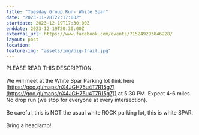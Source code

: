 ```yaml
---
title: "Tuesday Group Run- White Spar"
date: "2023-11-28T22:17:00Z"
startdate: 2023-12-19T17:30:00Z
enddate: 2023-12-19T20:30:00Z
external_url: https://www.facebook.com/events/715249293846228/
layout: post
location: 
feature-img: "assets/img/big-trail.jpg"
---
```


PLEASE READ THIS DESCRIPTION. <br>
  <br>
  We will meet at the White Spar Parking lot (link here [https://goo.gl/maps/nX4JGH75u4T7R15g7](https://goo.gl/maps/nX4JGH75u4T7R15g7)) at 5&#58;30 PM. Expect 4-6 miles. No drop run (we stop for everyone at every intersection). <br>
  <br>
  Be careful, this is NOT the usual white ROCK parking lot, this is white SPAR. <br>
  <br>
  Bring a headlamp!<br>
  <br>
  <br>
  <br>
  
